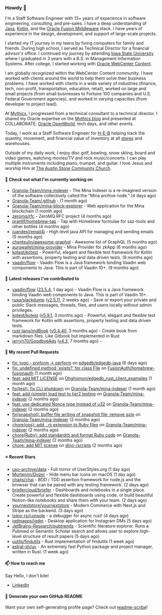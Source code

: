 ### Howdy 👋

I'm a Staff Software Engineer with 13+ years of experience in software engineering, consulting, and pre-sales. I have a deep understanding of [Java](https://www.oracle.com/java/), [Kotlin](https://kotlinlang.org/), and the [Oracle Fusion Middleware](https://www.oracle.com/middleware/) stack. I have years of experience in the design, development, and support of large-scale projects.

I started my IT journey in my teens by fixing computers for family and friends. During high school, I served as Technical Director for a financial advisor's office. I continued my journey by attending [Iowa State University](https://www.iastate.edu/) where I graduated in 3 years with a B.S. in Management Information Systems. After college, I started working with [Oracle WebCenter Content](https://docs.oracle.com/en/middleware/webcenter/content/12.2.1.4/).

I am globally recognized within the WebCenter Content community. I have worked with clients around the world to help them solve their business problems. I have worked with clients in a wide variety of industries (finance, tech, non-profit, transportation, education, retail), worked on large and small projects (from small businesses to Fortune 100 companies and U.S. Federal Government agencies), and worked in varying capacities (from developer to project lead).

At [Mythics](https://www.mythics.com/), I progressed from a technical consultant to a technical director. I shared my Oracle expertise on the [Mythics blog](https://mythics.com/blog/) and presented at COLLABORATE, [Oracle OpenWorld](https://www.oracle.com/cloudworld/), tech days, and other events.

Today, I work as a Staff Software Engineer for [H-E-B](https://digital.heb.com/) helping track the quantity, movement, and financial value of inventory at all [stores](https://heb.com/store-locations) and warehouses.

Outside of my daily work, I enjoy disc golf, bowling, snow skiing, board and video games, watching movies/TV and rock music/concerts. I can play multiple instruments including piano, trumpet, and guitar. I love Jesus and worship Him at [The Austin Stone Community Church](https://austinstone.org/).

#### 👷 Check out what I'm currently working on

- [Granola-Team/mina-indexer](https://github.com/Granola-Team/mina-indexer) - The Mina Indexer is a re-imagined version of the software collectively called the &#34;Mina archive node.&#34; (4 days ago)
- [Granola-Team/.github](https://github.com/Granola-Team/.github) -  (1 month ago)
- [Granola-Team/mina-block-explorer](https://github.com/Granola-Team/mina-block-explorer) - Web application for the Mina blockchain (1 month ago)
- [zeromq/rfc](https://github.com/zeromq/rfc) - ZeroMQ RFC project (4 months ago)
- [prantlf/homebrew-tap](https://github.com/prantlf/homebrew-tap) - Tap with Homebrew formulae for saz-tools and other bottles (4 months ago)
- [juandesi/email4j](https://github.com/juandesi/email4j) - High level java API for managing and sending emails (5 months ago)
- [chentsulin/awesome-graphql](https://github.com/chentsulin/awesome-graphql) - Awesome list of GraphQL (5 months ago)
- [aurowallet/mina-provider](https://github.com/aurowallet/mina-provider) - Mina Provider for zkApp (6 months ago)
- [kotest/kotest](https://github.com/kotest/kotest) - Powerful, elegant and flexible test framework for Kotlin with assertions, property testing and data driven tests. (8 months ago)
- [vaadin/flow](https://github.com/vaadin/flow) - Vaadin Flow is a Java framework binding Vaadin web components to Java. This is part of Vaadin 10&#43;. (9 months ago)

#### 🔭 Latest releases I've contributed to

- [vaadin/flow](https://github.com/vaadin/flow) ([23.5.4](https://github.com/vaadin/flow/releases/tag/23.5.4), 1 day ago) - Vaadin Flow is a Java framework binding Vaadin web components to Java. This is part of Vaadin 10&#43;.
- [rusq/slackdump](https://github.com/rusq/slackdump) ([v2.5.11](https://github.com/rusq/slackdump/releases/tag/v2.5.11), 2 weeks ago) - Save or export your private and public Slack messages, threads, files, and users locally without admin privileges.
- [kotest/kotest](https://github.com/kotest/kotest) ([v5.9.1](https://github.com/kotest/kotest/releases/tag/v5.9.1), 3 months ago) - Powerful, elegant and flexible test framework for Kotlin with assertions, property testing and data driven tests.
- [rust-lang/mdBook](https://github.com/rust-lang/mdBook) ([v0.4.40](https://github.com/rust-lang/mdBook/releases/tag/v0.4.40), 3 months ago) - Create book from markdown files. Like Gitbook but implemented in Rust
- [jerryn70/GoodbyeAds](https://github.com/jerryn70/GoodbyeAds) ([v4.3](https://github.com/jerryn70/GoodbyeAds/releases/tag/v4.3), 7 months ago) - 

#### 🔨 My recent Pull Requests

- [fix: typo - preform -&gt; perform](https://github.com/edgedb/edgedb-java/pull/36) on [edgedb/edgedb-java](https://github.com/edgedb/edgedb-java) (6 days ago)
- [fix: undefined method `exists?&#39; for class File](https://github.com/FusionAuth/homebrew-fusionauth/pull/10) on [FusionAuth/homebrew-fusionauth](https://github.com/FusionAuth/homebrew-fusionauth) (1 month ago)
- [feat: add MIT LICENSE](https://github.com/Dhghomon/edgedb_rust_client_examples/pull/1) on [Dhghomon/edgedb_rust_client_examples](https://github.com/Dhghomon/edgedb_rust_client_examples) (1 month ago)
- [fix(test): fix CLI shutdown](https://github.com/Granola-Team/mina-indexer/pull/1299) on [Granola-Team/mina-indexer](https://github.com/Granola-Team/mina-indexer) (1 month ago)
- [feat: add (simple) load test to tier2 testing](https://github.com/Granola-Team/mina-indexer/pull/1296) on [Granola-Team/mina-indexer](https://github.com/Granola-Team/mina-indexer) (2 months ago)
- [feat: use dedicated Nonce type Instead of u32](https://github.com/Granola-Team/mina-indexer/pull/1294) on [Granola-Team/mina-indexer](https://github.com/Granola-Team/mina-indexer) (2 months ago)
- [fix(snapshot): buffer file writing of snapshot file; remove gzip](https://github.com/Granola-Team/mina-indexer/pull/1285) on [Granola-Team/mina-indexer](https://github.com/Granola-Team/mina-indexer) (2 months ago)
- [chore(ops): add `.rb` extension to Ruby files](https://github.com/Granola-Team/mina-indexer/pull/1280) on [Granola-Team/mina-indexer](https://github.com/Granola-Team/mina-indexer) (2 months ago)
- [chore(Ruby): add standardrb and format Ruby code](https://github.com/Granola-Team/mina-indexer/pull/1274) on [Granola-Team/mina-indexer](https://github.com/Granola-Team/mina-indexer) (2 months ago)
- [chore: add MIT license](https://github.com/dino-/scripts/pull/22) on [dino-/scripts](https://github.com/dino-/scripts) (2 months ago)

#### ⭐ Recent Stars

- [uso-archive/data](https://github.com/uso-archive/data) - Full mirror of UserStyles.org (1 day ago)
- [Mortennn/Dozer](https://github.com/Mortennn/Dozer) - Hide menu bar icons on macOS (1 day ago)
- [chaijs/chai](https://github.com/chaijs/chai) - BDD / TDD assertion framework for node.js and the browser that can be paired with any testing framework. (2 days ago)
- [briefercloud/briefer](https://github.com/briefercloud/briefer) - Dashboards and notebooks in a single place. Create powerful and flexible dashboards using code, or build beautiful Notion-like notebooks and share them with your team. (2 days ago)
- [yournextstore/yournextstore](https://github.com/yournextstore/yournextstore) - Modern Commerce with Next.js and Stripe as the backend. (3 days ago)
- [tokio-rs/console](https://github.com/tokio-rs/console) - a debugger for async rust! (4 days ago)
- [igdmapps/igdm](https://github.com/igdmapps/igdm) - Desktop application for Instagram DMs (5 days ago)
- [JetBrains-Research/pubtrends](https://github.com/JetBrains-Research/pubtrends) - Scientific literature explorer. Runs a Pubmed or Semantic Scholar search and allows user to explore high-level structure of result papers (5 days ago)
- [uutils/findutils](https://github.com/uutils/findutils) - Rust implementation of findutils (1 week ago)
- [astral-sh/uv](https://github.com/astral-sh/uv) - An extremely fast Python package and project manager, written in Rust. (1 week ago)

#### 📫 How to reach me

Say Hello, I don't bite!

- [LinkedIn](https://www.linkedin.com/in/jonathanhult/)

#### 📖 Generate your own GitHub README

Want your own self-generating profile page? Check out [readme-scribe](https://github.com/muesli/readme-scribe)!
